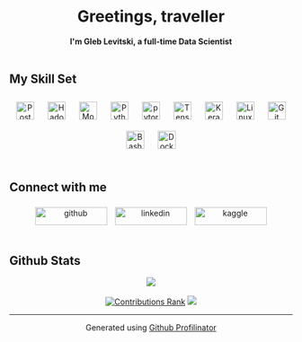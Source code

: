 # <div align="center">Greetings, traveller</div>

<div align="center"><strong>I'm Gleb Levitski, a full-time Data Scientist</strong></div>

<br/>

## My Skill Set

<div align="center">
<a href="https://www.postgresql.org/" target="_blank"><img style="margin: 10px" src="https://upload.wikimedia.org/wikipedia/commons/2/29/Postgresql_elephant.svg" alt="PostgreSQL" height="32" /></a>
<a href="https://hadoop.apache.org/" target="_blank"><img style="margin: 10px" src="https://profilinator.rishav.dev/skills-assets/apache_hadoop-icon.svg" alt="Hadoop" height="32" /></a>   
<a href="https://www.mongodb.com/" target="_blank"><img style="margin: 10px" src="https://profilinator.rishav.dev/skills-assets/mongodb-original-wordmark.svg" alt="MongoDB" height="32" /></a> 
<a href="https://www.python.org/" target="_blank"><img style="margin: 10px" src="https://upload.wikimedia.org/wikipedia/commons/c/c3/Python-logo-notext.svg" alt="Python" height="32" /></a>
<a href="https://pytorch.org/" target="_blank"><img style="margin: 10px" src="https://profilinator.rishav.dev/skills-assets/pytorch-icon.svg" alt="pytorch" height="32" /></a>    
<a href="https://www.tensorflow.org/" target="_blank"><img style="margin: 10px" src="https://upload.wikimedia.org/wikipedia/commons/2/2d/Tensorflow_logo.svg" alt="TensorFlow" height="32" /></a>
<a href="https://keras.io/" target="_blank"><img style="margin: 10px" src="https://upload.wikimedia.org/wikipedia/commons/a/ae/Keras_logo.svg" alt="Keras" height="32" /></a>
<a href="https://www.linux.org/" target="_blank"><img style="margin: 10px" src="https://upload.wikimedia.org/wikipedia/commons/3/35/Tux.svg" alt="Linux" height="32" /></a>
<a href="https://git-scm.com/" target="_blank"><img style="margin: 10px" src="https://upload.wikimedia.org/wikipedia/commons/3/3f/Git_icon.svg" alt="Git" height="32" /></a>
<a href="https://www.gnu.org/software/bash/" target="_blank"><img style="margin: 10px" src="https://upload.wikimedia.org/wikipedia/commons/2/20/Bash_Logo_black_and_white_icon_only.svg" alt="Bash" height="32" /></a>  
<a href="https://www.docker.com/" target="_blank"><img style="margin: 10px" src="https://assets-global.website-files.com/62038ffc9cd2db6132e3c782/624dad92e54611476d2c8962_docker.svg" alt="Docker" height="32" /></a>  
</div>

</td><td valign="top" width="33%">

</td><td valign="top" width="33%">

</td></tr></table>  

<br/>  

## Connect with me
<div align="center">
<a href="https://github.com/glevv" target="_blank"><img src=https://img.shields.io/badge/github-%2324292e.svg?&style=for-the-badge&logo=github&logoColor=white alt=github style="padding: 5px;" width="128px" height="32px"/></a>
<a href="https://linkedin.com/in/hleb-levitski" target="_blank"><img src=https://img.shields.io/badge/linkedin-%231E77B5.svg?&style=for-the-badge&logo=linkedin&logoColor=white alt=linkedin style="padding: 5px;" width="128px" height="32px"/></a>
<a href="https://www.kaggle.com/altprof" target="_blank"><img src=https://img.shields.io/badge/kaggle-%2344BAE8.svg?&style=for-the-badge&logo=kaggle&logoColor=white alt=kaggle style="padding: 5px;" width="128px" height="32px"/></a>
</div>

<br/>

## Github Stats
<div align="center"><img src="https://github-readme-stats-sigma-five.vercel.app/api?username=glevv&show_icons=true&count_private=true&hide_border=true" align="center" /></div>

<br/>

<div align="center">
  <a href="https://user-badge.committers.top/cyprus_public/glevv"><img src="https://user-badge.committers.top/cyprus_public/glevv.svg" alt="Contributions Rank" /></a>
  <img src="https://komarev.com/ghpvc/?username=glevv&&style=flat" />
</div>

----
<div align="center">Generated using <a href="https://profilinator.rishav.dev/" target="_blank">Github Profilinator</a></div>

